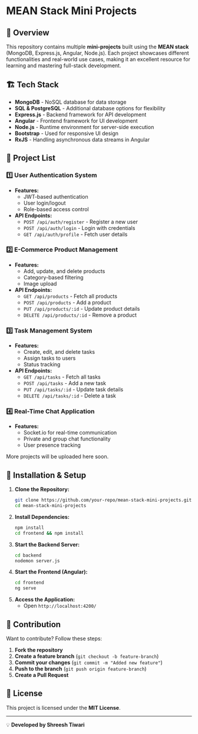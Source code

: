 # MEAN Stack Mini Projects

## 📌 Overview

This repository contains multiple **mini-projects** built using the **MEAN stack** (MongoDB, Express.js, Angular, Node.js). Each project showcases different functionalities and real-world use cases, making it an excellent resource for learning and mastering full-stack development.

## 🏗️ Tech Stack

- **MongoDB** - NoSQL database for data storage
- **SQL & PostgreSQL** - Additional database options for flexibility
- **Express.js** - Backend framework for API development
- **Angular** - Frontend framework for UI development
- **Node.js** - Runtime environment for server-side execution
- **Bootstrap** - Used for responsive UI design
- **RxJS** - Handling asynchronous data streams in Angular

## 📂 Project List

### 1️⃣ **User Authentication System**

- **Features:**
  - JWT-based authentication
  - User login/logout
  - Role-based access control
- **API Endpoints:**
  - `POST /api/auth/register` - Register a new user
  - `POST /api/auth/login` - Login with credentials
  - `GET /api/auth/profile` - Fetch user details

### 2️⃣ **E-Commerce Product Management**

- **Features:**
  - Add, update, and delete products
  - Category-based filtering
  - Image upload
- **API Endpoints:**
  - `GET /api/products` - Fetch all products
  - `POST /api/products` - Add a product
  - `PUT /api/products/:id` - Update product details
  - `DELETE /api/products/:id` - Remove a product

### 3️⃣ **Task Management System**

- **Features:**
  - Create, edit, and delete tasks
  - Assign tasks to users
  - Status tracking
- **API Endpoints:**
  - `GET /api/tasks` - Fetch all tasks
  - `POST /api/tasks` - Add a new task
  - `PUT /api/tasks/:id` - Update task details
  - `DELETE /api/tasks/:id` - Delete a task

### 4️⃣ **Real-Time Chat Application**

- **Features:**
  - Socket.io for real-time communication
  - Private and group chat functionality
  - User presence tracking

More projects will be uploaded here soon.

## 🚀 Installation & Setup

1. **Clone the Repository:**
   ```bash
   git clone https://github.com/your-repo/mean-stack-mini-projects.git
   cd mean-stack-mini-projects
   ```
2. **Install Dependencies:**
   ```bash
   npm install
   cd frontend && npm install
   ```
3. **Start the Backend Server:**
   ```bash
   cd backend
   nodemon server.js
   ```
4. **Start the Frontend (Angular):**
   ```bash
   cd frontend
   ng serve
   ```
5. **Access the Application:**
   - Open `http://localhost:4200/`

## 🤝 Contribution

Want to contribute? Follow these steps:

1. **Fork the repository**
2. **Create a feature branch** (`git checkout -b feature-branch`)
3. **Commit your changes** (`git commit -m "Added new feature"`)
4. **Push to the branch** (`git push origin feature-branch`)
5. **Create a Pull Request**

## 📜 License

This project is licensed under the **MIT License**.

---

💡 **Developed by Shreesh Tiwari**
